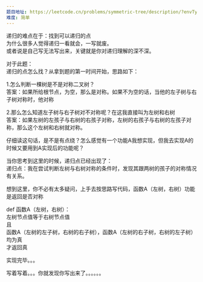 ```yaml
---
题目地址: https://leetcode.cn/problems/symmetric-tree/description/?envType=study-plan-v2&envId=top-100-liked
难度: 简单
---
```



递归的难点在于：找到可以递归的点  
为什么很多人觉得递归一看就会，一写就废。  
或者说是自己写无法写出来，关键就是你对递归理解的深不深。

对于此题：  
递归的点怎么找？从拿到题的第一时间开始，思路如下：

1.怎么判断一棵树是不是对称二叉树？  
答案：如果所给根节点，为空，那么是对称。如果不为空的话，当他的左子树与右子树对称时，他对称

2.那么怎么知道左子树与右子树对不对称呢？在这我直接叫为左树和右树  
答案：如果左树的左孩子与右树的右孩子对称，左树的右孩子与右树的左孩子对称，那么这个左树和右树就对称。

仔细读这句话，是不是有点绕？怎么感觉有一个功能A我想实现，但我去实现A的时候又要用到A实现后的功能呢？

当你思考到这里的时候，递归点已经出现了：  
递归点：我在尝试判断左树与右树对称的条件时，发现其跟两树的孩子的对称情况有关系。

想到这里，你不必有太多疑问，上手去按思路写代码，函数A（左树，右树）功能是返回是否对称

def 函数A（左树，右树）：  
左树节点值等于右树节点值  
且  
函数A（左树的左子树，右树的右子树），函数A（左树的右子树，右树的左子树）均为真  
才返回真

实现完毕。。。

写着写着。。。你就发现你写出来了。。。。。。
